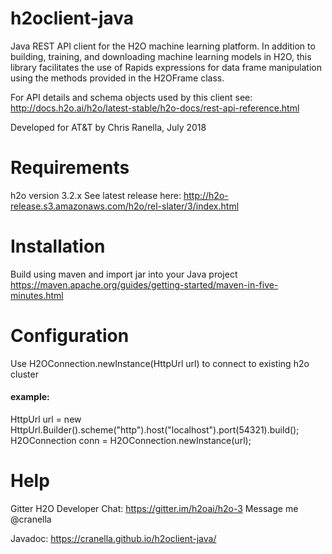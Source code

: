 # h2oclient-java
Java REST API client for the H2O machine learning platform.  In addition to building, training, and downloading machine learning models 
in H2O, this library facilitates the use of Rapids expressions for data frame manipulation using the methods provided in the H2OFrame 
class. 

For API details and schema objects used by this client see:
http://docs.h2o.ai/h2o/latest-stable/h2o-docs/rest-api-reference.html

Developed for AT&T by Chris Ranella, July 2018

# Requirements
h2o version 3.2.x
See latest release here:
http://h2o-release.s3.amazonaws.com/h2o/rel-slater/3/index.html

# Installation
Build using maven and import jar into your Java project
https://maven.apache.org/guides/getting-started/maven-in-five-minutes.html

# Configuration
Use H2OConnection.newInstance(HttpUrl url) to connect to existing h2o cluster

#### example:
HttpUrl url = new HttpUrl.Builder().scheme("http").host("localhost").port(54321).build();
H2OConnection conn = H2OConnection.newInstance(url);

# Help
Gitter H2O Developer Chat:
https://gitter.im/h2oai/h2o-3
Message me @cranella

Javadoc:
https://cranella.github.io/h2oclient-java/
